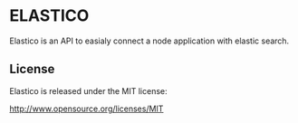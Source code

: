 ELASTICO
========

Elastico is an API to easialy connect a node application with
elastic search.


License
-------

Elastico is released under the MIT license:

http://www.opensource.org/licenses/MIT
